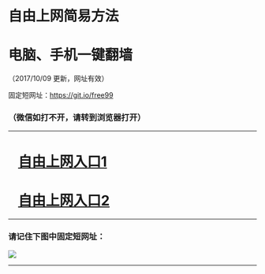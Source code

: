 ﻿# 自由上网简易方法

# 电脑、手机一键翻墙

（2017/10/09 更新，网址有效）

固定短网址：https://git.io/free99

### （微信如打不开，请转到浏览器打开）


***





# &nbsp;&nbsp; <a href="http://ft3222919596.fwq-tz-1001.info/fwqtz01.html?t=10090011027 " target="_blank">自由上网入口1</a>
# &nbsp;&nbsp; <a href="http://ft66766602.fwq-tz-1002.info/fwqtz02.html?t=100900115450 " target="_blank">自由上网入口2</a>
***

### 请记住下图中固定短网址：

<img src="https://s3-us-west-2.amazonaws.com/fwq-1001/yjfq-20170905okok.png" /> 


***

